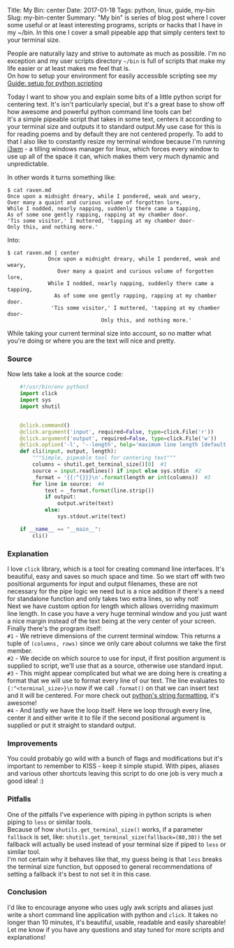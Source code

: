 Title: My Bin: center
Date: 2017-01-18
Tags: python, linux, guide, my-bin
Slug: my-bin-center
Summary: "My bin" is series of blog post where I cover some useful or at least interesting programs, scripts or hacks that I have in my ~/bin. In this one I cover a small pipeable app that simply centers text to your terminal size.

People are naturally lazy and strive to automate as much as possible. I'm no exception and my user scripts directory `~/bin` is full of scripts that make my life easier or at least makes me feel that is.   
On how to setup your environment for easily accessible scripting see my [Guide: setup for python scripting](/python-scripts.html)  

Today I want to show you and explain some bits of a little python script for centering text. It's isn't particularly special, but it's a great base to show off how awesome and powerful python command line tools can be!  
It's a simple pipeable script that takes in some text, centers it according to your terminal size and outputs it to standard output.My use case for this is for reading poems and by default they are not centered properly. To add to that I also like to constantly resize my terminal window because I'm running [i3wm](http://i3wm.org/) - a tilling windows manager for linux, which forces every window to use up all of the space it can, which makes them very much dynamic and unpredictable.

In other words it turns something like:

```
$ cat raven.md
Once upon a midnight dreary, while I pondered, weak and weary,
Over many a quaint and curious volume of forgotten lore,
While I nodded, nearly napping, suddenly there came a tapping,
As of some one gently rapping, rapping at my chamber door.
'Tis some visitor,' I muttered, 'tapping at my chamber door-
Only this, and nothing more.'
```

Into:

```
$ cat raven.md | center
             Once upon a midnight dreary, while I pondered, weak and weary,              
                Over many a quaint and curious volume of forgotten lore,                 
             While I nodded, nearly napping, suddenly there came a tapping,              
               As of some one gently rapping, rapping at my chamber door.                
              'Tis some visitor,' I muttered, 'tapping at my chamber door-               
                              Only this, and nothing more.'   
```

While taking your current terminal size into account, so no matter what you're doing or where you are the text will nice and pretty.   

### Source 

Now lets take a look at the source code:

```Python
    #!/usr/bin/env python3
    import click
    import sys
    import shutil


    @click.command()
    @click.argument('input', required=False, type=click.File('r'))
    @click.argument('output', required=False, type=click.File('w'))
    @click.option('-l', '--length', help='maximum line length [default:current terminal size]', type=click.INT)
    def cli(input, output, length):
        """Simple, pipeable tool for centering text"""
        columns = shutil.get_terminal_size()[0]  #1
        source = input.readlines() if input else sys.stdin  #2
        _format = '{{:^{}}}\n'.format(length or int(columns))  #3
        for line in source:  #4
            text = _format.format(line.strip())
            if output:
                output.write(text)
            else:
                sys.stdout.write(text)

    if __name__ == "__main__":
        cli()
```

### Explanation

I love `click` library, which is a tool for creating command line interfaces. It's beautiful, easy and saves so much space and time. So we start off with two positional arguments for input and output filenames, these are not necessary for the pipe logic we need but is a nice addition if there's a need for standalone function and only takes two extra lines, so why not!    
Next we have custom option for length which allows overriding maximum line length. In case you have a very huge terminal window and you just want a nice margin instead of the text being at the very center of your screen.
Finally there's the program itself:  
`#1` - We retrieve dimensions of the current terminal window. This returns a tuple of `(columns, rows)` since we only care about columns we take the first member.  
`#2` - We decide on which source to use for input, if first position argument is supplied to script, we'll use that as a source, otherwise use standard input.  
`#3` - This might appear complicated but what we are doing here is creating a format that we will use to format every line of our text. The line evaluates to `{:^<terminal_size>}\n` now if we call `.format()` on that we can insert text and it will be centered. For more check out [python's string formatting](https://docs.python.org/3.1/library/string.html#string-formatting), it's awesome!  
`#4` - And lastly we have the loop itself. Here we loop through every line, center it and either write it to file if the second positional argument is supplied or put it straight to standard output.  

### Improvements

You could probably go wild with a bunch of flags and modifications but it's important to remember to KISS - keep it simple stupid. With pipes, aliases and various other shortcuts leaving this script to do one job is very much a good idea! :) 

### Pitfalls

One of the pitfalls I've experience with piping in python scripts is when piping to `less` or similar tools.   
Because of how `shutils.get_terminal_size()` works, if a parameter `fallback` is set, like: `shutils.get_terminal_size(fallback=(80,30))` the set fallback will actually be used instead of your terminal size if piped to `less` or similar tool.  
I'm not certain why it behaves like that, my guess being is that `less` breaks the terminal size function, but opposed to general recommendations of setting a fallback it's best to not set it in this case.


### Conclusion 

I'd like to encourage anyone who uses ugly awk scripts and aliases just write a short command line application with python and `click`. It takes no longer than 10 minutes, it's beautiful, usable, readable and easily shareable!  
Let me know if you have any questions and stay tuned for more scripts and explanations!
